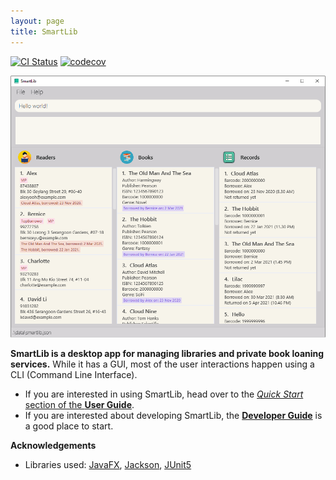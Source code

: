 ```yaml
---
layout: page
title: SmartLib
---
```


[![CI Status](https://github.com/se-edu/addressbook-level3/workflows/Java%20CI/badge.svg)](https://github.com/AY2021S2-CS2103T-W13-2/tp/actions)
[![codecov](https://codecov.io/gh/AY2021S2-CS2103T-W13-2/tp/branch/master/graph/badge.svg?token=KGHSIHY2LI)](https://codecov.io/gh/AY2021S2-CS2103T-W13-2/tp)

![Ui](images/Ui.png)

**SmartLib is a desktop app for managing libraries and private book loaning services.** While it has a GUI, most of the user interactions happen using a CLI (Command Line Interface).

* If you are interested in using SmartLib, head over to the [_Quick Start_ section of the **User Guide**](UserGuide.html#quick-start).
* If you are interested about developing SmartLib, the [**Developer Guide**](DeveloperGuide.html) is a good place to start.

**Acknowledgements**

* Libraries used: [JavaFX](https://openjfx.io/), [Jackson](https://github.com/FasterXML/jackson), [JUnit5](https://github.com/junit-team/junit5)
